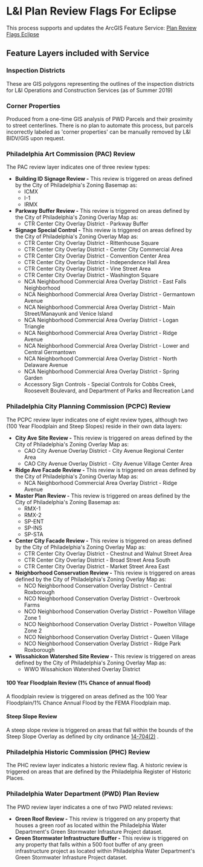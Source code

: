 # L&I Plan Review Flags For Eclipse
This process supports and updates the ArcGIS Feature Service: [Plan Review Flags Eclipse](http://phl.maps.arcgis.com/home/item.html?id=7a474e2bb78b4f258751e22161e4cc75)

## Feature Layers included with Service
### Inspection Districts
These are GIS polygons representing the outlines of the inspection districts for L&I Operations and Construction Services (as of Summer 2019)

### Corner Properties
Produced from a one-time GIS analysis of PWD Parcels and their proximity to street centerlines.  There is no plan to automate this process, but parcels incorrectly labeled as 'corner properties' can be manually removed by L&I BIDV/GIS upon request.

### Philadelphia Art Commission (PAC) Review
The PAC review layer indicates one of three review types:
* **Building ID Signage Review -** This review is triggered on areas defined by the City of Philadelphia's Zoning Basemap as:<br>
  * ICMX
  * I-1
  * IRMX
* **Parkway Buffer Review -** This review is triggered on areas defined by the City of Philadelphia's Zoning Overlay Map as:<br>
  * CTR Center City Overlay District - Parkway Buffer
* **Signage Special Control -** This review is triggered on areas defined by the City of Philadelphia's Zoning Overlay Map as:<br>
  * CTR Center City Overlay District - Rittenhouse Square
  * CTR Center City Overlay District - Center City Commercial Area
  * CTR Center City Overlay District - Convention Center Area
  * CTR Center City Overlay District - Independence Hall Area
  * CTR Center City Overlay District - Vine Street Area
  * CTR Center City Overlay District - Washington Square
  * NCA Neighborhood Commercial Area Overlay District - East Falls Neighborhood
  * NCA Neighborhood Commercial Area Overlay District - Germantown Avenue
  * NCA Neighborhood Commercial Area Overlay District - Main Street/Manayunk and Venice Island
  * NCA Neighborhood Commercial Area Overlay District - Logan Triangle
  * NCA Neighborhood Commercial Area Overlay District - Ridge Avenue
  * NCA Neighborhood Commercial Area Overlay District - Lower and Central Germantown
  * NCA Neighborhood Commercial Area Overlay District - North Delaware Avenue
  * NCA Neighborhood Commercial Area Overlay District - Spring Garden
  * Accessory Sign Controls - Special Controls for Cobbs Creek, Roosevelt Boulevard, and Department of Parks and Recreation Land
  
  

### Philadelphia City Planning Commission (PCPC) Review
The PCPC review layer indicates one of eight review types, although two (100 Year Floodplain and Steep Slopes) reside in their own data layers:
* **City Ave Site Review -** This review is triggered on areas defined by the City of Philadelphia's Zoning Overlay Map as:
  * CAO City Avenue Overlay District - City Avenue Regional Center Area
  * CAO City Avenue Overlay District - City Avenue Village Center Area
* **Ridge Ave Facade Review -** This review is triggered on areas defined by the City of Philadelphia's Zoning Overlay Map as:
  * NCA Neighborhood Commercial Area Overlay District - Ridge Avenue
* **Master Plan Review -** This review is triggered on areas defined by the City of Philadelphia's Zoning Basemap as:
  * RMX-1
  * RMX-2
  * SP-ENT
  * SP-INS
  * SP-STA
* **Center City Facade Review -** This review is triggered on areas defined by the City of Philadelphia's Zoning Overlay Map as:
  * CTR Center City Overlay District - Chestnut and Walnut Street Area
  * CTR Center City Overlay District - Broad Street Area South
  * CTR Center City Overlay District - Market Street Area East
* **Neighborhood Conservation Review -** This review is triggered on areas defined by the City of Philadelphia's Zoning Overlay Map as:
  * NCO Neighborhood Conservation Overlay District - Central Roxborough
  * NCO Neighborhood Conservation Overlay District - Overbrook Farms
  * NCO Neighborhood Conservation Overlay District - Powelton Village Zone 1
  * NCO Neighborhood Conservation Overlay District - Powelton Village Zone 2
  * NCO Neighborhood Conservation Overlay District - Queen Village
  * NCO Neighborhood Conservation Overlay District - Ridge Park Roxborough
* **Wissahickon Watershed Site Review -** This review is triggered on areas defined by the City of Philadelphia's Zoning Overlay Map as:
  * WWO Wissahickon Watershed Overlay District

#### 100 Year Floodplain Review (1% Chance of annual flood)
A floodplain review is triggered on areas defined as the 100 Year Floodplain/1% Chance Annual Flood by the FEMA Floodplain map.

#### Steep Slope Review
A steep slope review is triggered on areas that fall within the bounds of the Steep Slope Overlay as defined by city ordinance [14-704(2)](http://library.amlegal.com/nxt/gateway.dll/Pennsylvania/philadelphia_pa/title14zoningandplanning/chapter14-700developmentstandards?f=templates$fn=default.htm$3.0$vid=amlegal:philadelphia_pa$anc=JD_14-704(2)) .

### Philadelphia Historic Commission (PHC) Review
The PHC review layer indicates a historic review flag.  A historic review is triggered on areas that are defined by the Philadelphia Register of Historic Places.

### Philadelphia Water Department (PWD) Plan Review
The PWD review layer indicates a one of two PWD related reviews:
* **Green Roof Review -** This review is triggered on any property that houses a green roof as located within the Philadelphia Water Department's Green Stormwater Infrasture Project dataset.
* **Green Stormwater Infrastructure Buffer -** This review is triggered on any property that falls within a 500 foot buffer of any green infrastructure project as located within Philadelphia Water Department's Green Stormwater Infrasture Project dataset.

